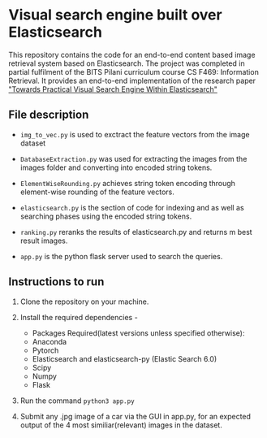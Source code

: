 # Visual search engine built over Elasticsearch

This repository contains the code for an end-to-end content based image retrieval system based on Elasticsearch.
The project was completed in partial fulfilment of the BITS Pilani curriculum course CS F469: Information Retrieval.
It provides an end-to-end implementation of the research paper ["Towards Practical Visual Search Engine
Within Elasticsearch"](https://arxiv.org/abs/1806.08896)

## File description

- `img_to_vec.py` is used to exctract the feature vectors from the image dataset

- `DatabaseExtraction.py` was used for extracting the images from the images folder and converting into encoded string tokens.

- `ElementWiseRounding.py` achieves string token encoding through element-wise rounding of the feature vectors.

- `elasticsearch.py` is the section of code for indexing and as well as searching phases using the encoded string tokens.

- `ranking.py` reranks the results of elasticsearch.py and returns m best result images.

- `app.py` is the python flask server used to search the queries.


## Instructions to run

1. Clone the repository on your machine.

2. Install the required dependencies -
    - Packages Required(latest versions unless specified otherwise):
    - Anaconda
    - Pytorch
    - Elasticsearch and elasticsearch-py (Elastic Search 6.0)
    - Scipy
    - Numpy
    - Flask

3. Run the command `python3 app.py`

4. Submit any .jpg image of a car via the GUI in app.py, for an expected output of the 4 most similiar(relevant) images in the dataset.
